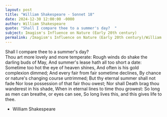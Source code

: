 ```yaml
---
layout: post
title: "William Shakespeare - Sonnet 18"
date: 2024-12-30 12:00:00 -0000
author: William Shakespeare
quote: "Shall I compare thee to a summer's day?  "
subject: Imagism's Influence on Nature (Early 20th century)
permalink: /Imagism's Influence on Nature (Early 20th century)/William Shakespeare/William Shakespeare - Sonnet 18
---
```


Shall I compare thee to a summer's day?  
Thou art more lovely and more temperate:
Rough winds do shake the darling buds of May,
And summer's lease hath all too short a date:
Sometime too hot the eye of heaven shines,
And often is his gold complexion dimmed;
And every fair from fair sometime declines,
By chance or nature's changing course untrimmed;
But thy eternal summer shall not fade
Nor lose possession of that fair thou owest;
Nor shall Death brag thou wanderest in his shade,
When in eternal lines to time thou growest:
So long as men can breathe, or eyes can see,
So long lives this, and this gives life to thee.

- William Shakespeare
